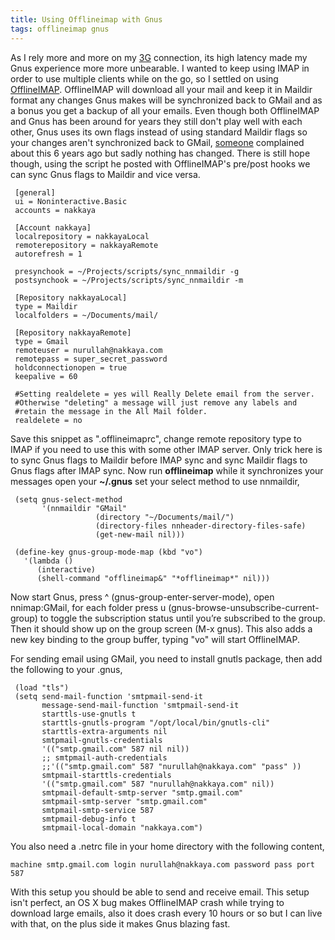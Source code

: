 ```yaml
---
title: Using Offlineimap with Gnus
tags: offlineimap gnus
---
```


As I rely more and more on my [3G](http://en.wikipedia.org/wiki/3G)
connection, its high latency made my Gnus experience more more
unbearable. I wanted to keep using IMAP in order to use multiple clients
while on the go, so I settled on using
[OfflineIMAP](http://software.complete.org/software/projects/show/offlineimap). OfflineIMAP
will download all your mail and keep it in Maildir format any changes
Gnus makes will be synchronized back to GMail and as a bonus you get a
backup of all your emails. Even though both OfflineIMAP and Gnus has
been around for years they still don't play well with each other, Gnus
uses its own flags instead of using standard Maildir flags so your
changes aren't synchronized back to GMail,
[someone](http://groups.google.com/group/linux.debian.user/msg/7594165a2b6d1c49)
complained about this 6 years ago but sadly nothing has changed.
There is still hope though, using the script he posted with OfflineIMAP's
pre/post hooks we can sync Gnus flags to Maildir and vice versa.

     [general]
     ui = Noninteractive.Basic
     accounts = nakkaya

     [Account nakkaya]
     localrepository = nakkayaLocal
     remoterepository = nakkayaRemote
     autorefresh = 1

     presynchook = ~/Projects/scripts/sync_nnmaildir -g
     postsynchook = ~/Projects/scripts/sync_nnmaildir -m

     [Repository nakkayaLocal]
     type = Maildir
     localfolders = ~/Documents/mail/

     [Repository nakkayaRemote]
     type = Gmail
     remoteuser = nurullah@nakkaya.com
     remotepass = super_secret_password
     holdconnectionopen = true
     keepalive = 60

     #Setting realdelete = yes will Really Delete email from the server.
     #Otherwise "deleting" a message will just remove any labels and 
     #retain the message in the All Mail folder.
     realdelete = no

Save this snippet as ".offlineimaprc", change remote repository type to
IMAP if you need to use this with some other IMAP server. Only trick here is
to sync Gnus flags to Maildir before IMAP sync and sync Maildir flags to
Gnus flags after IMAP sync. Now run __offlineimap__ while it
synchronizes your messages open your __~/.gnus__ set your select method
to use nnmaildir,

     (setq gnus-select-method 
           '(nnmaildir "GMail" 
                       (directory "~/Documents/mail/")
                       (directory-files nnheader-directory-files-safe) 
                       (get-new-mail nil)))

     (define-key gnus-group-mode-map (kbd "vo")
       '(lambda ()
          (interactive)
          (shell-command "offlineimap&" "*offlineimap*" nil)))

Now start Gnus, press ^ (gnus-group-enter-server-mode), open
nnimap:GMail, for each folder press u
(gnus-browse-unsubscribe-current-group) to toggle the subscription
status until you’re subscribed to the group. Then it should show up on
the group screen (M-x gnus). This also adds a new key binding to the
group buffer, typing "vo" will start OfflineIMAP.

For sending email using GMail, you need to install gnutls package, then
add the following to your .gnus,

     (load "tls")
     (setq send-mail-function 'smtpmail-send-it
           message-send-mail-function 'smtpmail-send-it
           starttls-use-gnutls t
           starttls-gnutls-program "/opt/local/bin/gnutls-cli"
           starttls-extra-arguments nil      
           smtpmail-gnutls-credentials
           '(("smtp.gmail.com" 587 nil nil))
           ;; smtpmail-auth-credentials
           ;;'(("smtp.gmail.com" 587 "nurullah@nakkaya.com" "pass" ))
           smtpmail-starttls-credentials 
           '(("smtp.gmail.com" 587 "nurullah@nakkaya.com" nil))
           smtpmail-default-smtp-server "smtp.gmail.com"
           smtpmail-smtp-server "smtp.gmail.com"
           smtpmail-smtp-service 587
           smtpmail-debug-info t
           smtpmail-local-domain "nakkaya.com")

You also need a .netrc file in your home directory with the following
content,

    machine smtp.gmail.com login nurullah@nakkaya.com password pass port 587

With this setup you should be able to send and receive email. This setup
isn't perfect, an OS X bug makes OfflineIMAP crash while trying to download
large emails, also it does crash every 10 hours or so but I can live
with that, on the plus side it makes Gnus blazing fast.
